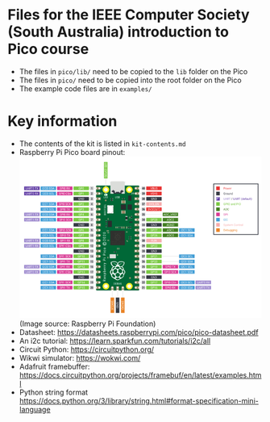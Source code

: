 # Files for the IEEE Computer Society (South Australia) introduction to Pico course

- The files in `pico/lib/` need to be copied to the `lib` folder on the Pico
- The files in `pico/` need to be copied into the root folder on the Pico
- The example code files are in `examples/`


# Key information

- The contents of the kit is listed in `kit-contents.md`
- Raspberry Pi Pico board pinout:
![Raspberry Pi Pico board pinout](./images/pico_pinout.png) (Image source: Raspberry Pi Foundation)
- Datasheet: https://datasheets.raspberrypi.com/pico/pico-datasheet.pdf
- An i2c tutorial: https://learn.sparkfun.com/tutorials/i2c/all
- Circuit Python: https://circuitpython.org/
- Wikwi simulator: https://wokwi.com/
- Adafruit framebuffer: https://docs.circuitpython.org/projects/framebuf/en/latest/examples.html
- Python string format https://docs.python.org/3/library/string.html#format-specification-mini-language

